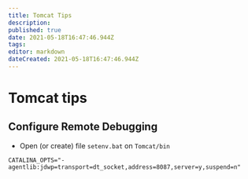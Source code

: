 ```yaml
---
title: Tomcat Tips
description: 
published: true
date: 2021-05-18T16:47:46.944Z
tags: 
editor: markdown
dateCreated: 2021-05-18T16:47:46.944Z
---
```


# Tomcat tips

## Configure Remote Debugging

- Open (or create) file `setenv.bat` on `Tomcat/bin`
```
CATALINA_OPTS="-agentlib:jdwp=transport=dt_socket,address=8087,server=y,suspend=n"
```